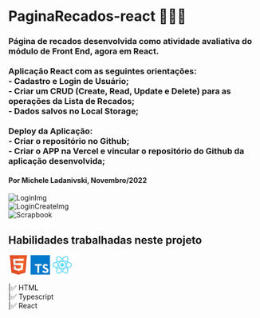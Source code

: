 # PaginaRecados-react 🚀🚀🚀

<h3> Página de recados desenvolvida como atividade avaliativa do módulo de Front End, agora em React. <br>
<br>
Aplicação React com as seguintes orientações: <br>
- Cadastro e Login de Usuário; <br>
- Criar um CRUD (Create, Read, Update e Delete) para as operações da Lista de Recados; <br>
- Dados salvos no Local Storage; <br>
<br>
Deploy da Aplicação: <br>
- Criar o repositório no Github; <br>
- Criar o APP na Vercel e vincular o repositório do Github da aplicação desenvolvida;</h3>
<h4> Por Michele Ladanivski, Novembro/2022 </h4>

<img src="#" alt="LoginImg">
<br>
<img src="#" alt="LoginCreateImg">
<br>
<img src="#" alt="Scrapbook">

<h2> Habilidades trabalhadas neste projeto </h2>
<div style="display: inline_block" align="">
    <img align="center" alt="" height="40em" width="40em" src="https://raw.githubusercontent.com/devicons/devicon/master/icons/html5/html5-original.svg">
    <img align="center" alt="" height="40em" width="40em" src="https://raw.githubusercontent.com/devicons/devicon/master/icons/typescript/typescript-original.svg">
    <img align="center" alt="" height="40em" width="40em" src="https://raw.githubusercontent.com/devicons/devicon/master/icons/react/react-original.svg">
</div>
    <br>
|✅ HTML <br>     	                    
|✅ Typescript <br>
|✅ React <br>

